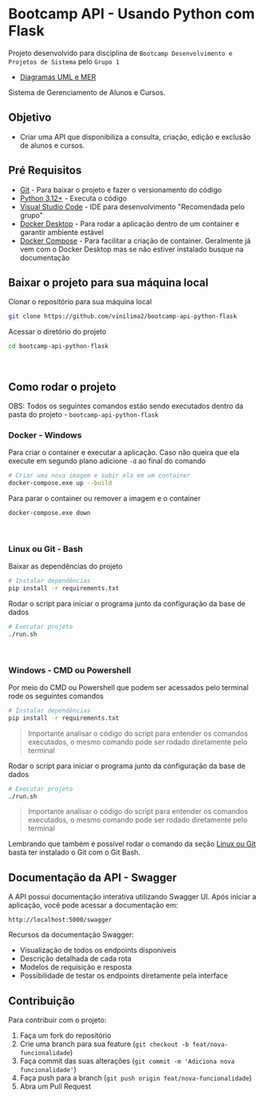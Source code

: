 # Bootcamp API - Usando Python com Flask

Projeto desenvolvido para disciplina de `Bootcamp Desenvolvimento e Projetos de Sistema` pelo `Grupo 1`
- [Diagramas UML e MER](/img) 

Sistema de Gerenciamento de Alunos e Cursos.

## Objetivo
- Criar uma API que disponibiliza a consulta, criação, edição e exclusão de alunos e cursos.

## Pré Requisitos
- [Git](https://git-scm.com/downloads) - Para baixar o projeto e fazer o versionamento do código
- [Python 3.12+](https://www.python.org/downloads/) - Executa o código
- [Visual Studio Code](https://code.visualstudio.com/download) - IDE para desenvolvimento "Recomendada pelo grupo"
- [Docker Desktop](https://docs.docker.com/desktop/setup/install/windows-install/) - Para rodar a aplicação dentro de um container e garantir ambiente estável
- [Docker Compose](https://docs.docker.com/compose/) - Para facilitar a criação de container. Geralmente já vem com o Docker Desktop mas se não estiver instalado busque na documentação

## Baixar o projeto para sua máquina local

Clonar o repositório para sua máquina local
```bash
git clone https://github.com/vinilima2/bootcamp-api-python-flask
```

Acessar o diretório do projeto
```bash
cd bootcamp-api-python-flask
```

<br/>

## Como rodar o projeto
OBS: Todos os seguintes comandos estão sendo executados dentro da pasta do projeto - `bootcamp-api-python-flask`

### Docker - Windows
Para criar o container e executar a aplicação. Caso não queira que ela execute em segundo plano adicione `-d` ao final do comando
```bash
# Criar uma nova imagem e subir ela em um container
docker-compose.exe up --build
```

Para parar o container ou remover a imagem e o container
```bash
docker-compose.exe down
```

<br/>

### Linux ou Git - Bash
Baixar as dependências do projeto
```bash
# Instalar dependências
pip install -r requirements.txt
```

Rodar o script para iniciar o programa junto da configuração da base de dados
```bash
# Executar projeto
./run.sh
```

<br/>

### Windows - CMD ou Powershell
Por meio do CMD ou Powershell que podem ser acessados pelo terminal rode os seguintes comandos
```bash
# Instalar dependências
pip install -r requirements.txt
```
> Importante analisar o código do script para entender os comandos executados, o mesmo comando pode ser rodado diretamente pelo terminal

Rodar o script para iniciar o programa junto da configuração da base de dados
```bash
# Executar projeto
./run.sh
```
> Importante analisar o código do script para entender os comandos executados, o mesmo comando pode ser rodado diretamente pelo terminal

Lembrando que também é possível rodar o comando da seção [Linux ou Git](#linux-ou-git---bash) basta ter instalado o Git com o Git Bash.

## Documentação da API - Swagger

A API possui documentação interativa utilizando Swagger UI. Após iniciar a aplicação, você pode acessar a documentação em:

```
http://localhost:5000/swagger
```

Recursos da documentação Swagger:
- Visualização de todos os endpoints disponíveis
- Descrição detalhada de cada rota
- Modelos de requisição e resposta
- Possibilidade de testar os endpoints diretamente pela interface

## Contribuição

Para contribuir com o projeto:

1. Faça um fork do repositório
2. Crie uma branch para sua feature (`git checkout -b feat/nova-funcionalidade`)
3. Faça commit das suas alterações (`git commit -m 'Adiciona nova funcionalidade'`)
4. Faça push para a branch (`git push origin feat/nova-funcionalidade`)
5. Abra um Pull Request
